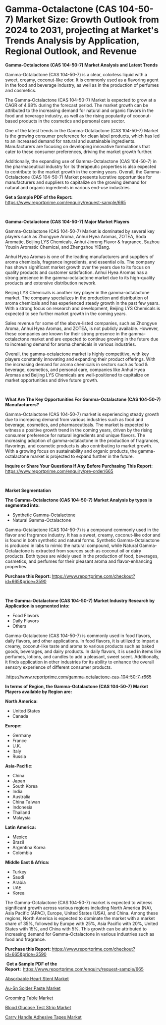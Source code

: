 <p><h1>Gamma-Octalactone (CAS 104-50-7) Market Size: Growth Outlook from 2024 to 2031, projecting at Market's Trends Analysis by Application, Regional Outlook, and Revenue</h1></p><p><strong>Gamma-Octalactone (CAS 104-50-7) Market Analysis and Latest Trends</strong></p>
<p><p>Gamma-Octalactone (CAS 104-50-7) is a clear, colorless liquid with a sweet, creamy, coconut-like odor. It is commonly used as a flavoring agent in the food and beverage industry, as well as in the production of perfumes and cosmetics.</p><p>The Gamma-Octalactone (CAS 104-50-7) Market is expected to grow at a CAGR of 4.68% during the forecast period. The market growth can be attributed to the increasing demand for natural and organic flavors in the food and beverage industry, as well as the rising popularity of coconut-based products in the cosmetics and personal care sector.</p><p>One of the latest trends in the Gamma-Octalactone (CAS 104-50-7) Market is the growing consumer preference for clean label products, which has led to an increased demand for natural and sustainable ingredients. Manufacturers are focusing on developing innovative formulations that cater to these consumer preferences, driving the market growth further.</p><p>Additionally, the expanding use of Gamma-Octalactone (CAS 104-50-7) in the pharmaceutical industry for its therapeutic properties is also expected to contribute to the market growth in the coming years. Overall, the Gamma-Octalactone (CAS 104-50-7) Market presents lucrative opportunities for manufacturers and suppliers to capitalize on the growing demand for natural and organic ingredients in various end-use industries.</p></p>
<p><strong>Get a Sample PDF of the Report:&nbsp;</strong> <a href="https://www.reportprime.com/enquiry/request-sample/665">https://www.reportprime.com/enquiry/request-sample/665</a></p>
<p>&nbsp;</p>
<p><strong>Gamma-Octalactone (CAS 104-50-7) Major Market Players</strong></p>
<p><p>Gamma-Octalactone (CAS 104-50-7) Market is dominated by several key players such as Zhongyue Aroma, Anhui Hyea Aromas, ZOTEA, Soda Aromatic, Beijing LYS Chemicals, Anhui Jinrong Flavor & fragrance, Suzhou Youxin Aromatic Chemical, and Zhengzhou YiBang. </p><p>Anhui Hyea Aromas is one of the leading manufacturers and suppliers of aroma chemicals, fragrance ingredients, and essential oils. The company has shown significant market growth over the years due to its focus on quality products and customer satisfaction. Anhui Hyea Aromas has a strong presence in the gamma-octalactone market due to its high-quality products and extensive distribution network.</p><p>Beijing LYS Chemicals is another key player in the gamma-octalactone market. The company specializes in the production and distribution of aroma chemicals and has experienced steady growth in the past few years. With a strong focus on research and development, Beijing LYS Chemicals is expected to see further market growth in the coming years.</p><p>Sales revenue for some of the above-listed companies, such as Zhongyue Aroma, Anhui Hyea Aromas, and ZOTEA, is not publicly available. However, these companies are known for their strong presence in the gamma-octalactone market and are expected to continue growing in the future due to increasing demand for aroma chemicals in various industries.</p><p>Overall, the gamma-octalactone market is highly competitive, with key players constantly innovating and expanding their product offerings. With the increasing demand for aroma chemicals in sectors such as food & beverage, cosmetics, and personal care, companies like Anhui Hyea Aromas and Beijing LYS Chemicals are well-positioned to capitalize on market opportunities and drive future growth.</p></p>
<p>&nbsp;</p>
<p><strong>What Are The Key Opportunities For Gamma-Octalactone (CAS 104-50-7) Manufacturers?</strong></p>
<p><p>Gamma-Octalactone (CAS 104-50-7) market is experiencing steady growth due to increasing demand from various industries such as food and beverage, cosmetics, and pharmaceuticals. The market is expected to witness a positive growth trend in the coming years, driven by the rising consumer preference for natural ingredients and unique flavors. The increasing adoption of gamma-octalactone in the production of fragrances, flavorings, and cosmetic products is also contributing to market growth. With a growing focus on sustainability and organic products, the gamma-octalactone market is projected to expand further in the future.</p></p>
<p><strong>Inquire or Share Your Questions If Any Before Purchasing This Report:</strong> <a href="https://www.reportprime.com/enquiry/pre-order/665">https://www.reportprime.com/enquiry/pre-order/665</a></p>
<p>&nbsp;</p>
<p><strong>Market Segmentation</strong></p>
<p><strong>The Gamma-Octalactone (CAS 104-50-7) Market Analysis by types is segmented into:</strong></p>
<p><ul><li>Synthetic Gamma-Octalactone</li><li>Natural Gamma-Octalactone</li></ul></p>
<p><p>Gamma-Octalactone (CAS 104-50-7) is a compound commonly used in the flavor and fragrance industry. It has a sweet, creamy, coconut-like odor and is found in both synthetic and natural forms. Synthetic Gamma-Octalactone is produced in labs to mimic the natural compound, while Natural Gamma-Octalactone is extracted from sources such as coconut oil or dairy products. Both types are widely used in the production of food, beverages, cosmetics, and perfumes for their pleasant aroma and flavor-enhancing properties.</p></p>
<p><strong>Purchase this Report:&nbsp;</strong><a href="https://www.reportprime.com/checkout?id=665&price=3590">https://www.reportprime.com/checkout?id=665&price=3590</a></p>
<p>&nbsp;</p>
<p><strong>The Gamma-Octalactone (CAS 104-50-7) Market Industry Research by Application is segmented into:</strong></p>
<p><ul><li>Food Flavors</li><li>Daily Flavors</li><li>Others</li></ul></p>
<p><p>Gamma-Octalactone (CAS 104-50-7) is commonly used in food flavors, daily flavors, and other applications. In food flavors, it is utilized to impart a creamy, coconut-like taste and aroma to various products such as baked goods, beverages, and dairy products. In daily flavors, it is used in items like perfumes, lotions, and candles to add a pleasant, sweet scent. Additionally, it finds application in other industries for its ability to enhance the overall sensory experience of different consumer products.</p></p>
<p><a href="https://www.reportprime.com/gamma-octalactone-cas-104-50-7-r665">&nbsp;https://www.reportprime.com/gamma-octalactone-cas-104-50-7-r665</a></p>
<p><strong>In terms of Region, the Gamma-Octalactone (CAS 104-50-7) Market Players available by Region are:</strong></p>
<p>
    <p> <strong> North America: </strong>
        <ul>
            <li>United States</li>
            <li>Canada</li>
        </ul>
        </p> 
    <p> <strong> Europe: </strong>
        <ul>
            <li>Germany</li>
            <li>France</li>
            <li>U.K.</li>
            <li>Italy</li>
            <li>Russia</li>
        </ul>
        </p> 
    <p> <strong> Asia-Pacific: </strong>
        <ul>
            <li>China</li>
            <li>Japan</li>
            <li>South Korea</li>
            <li>India</li>
            <li>Australia</li>
            <li>China Taiwan</li>
            <li>Indonesia</li>
            <li>Thailand</li>
            <li>Malaysia</li>
        </ul>
        </p> 
    <p> <strong> Latin America: </strong>
        <ul>
            <li>Mexico</li>
            <li>Brazil</li>
            <li>Argentina Korea</li>
            <li>Colombia</li>
        </ul>
        </p> 
    <p> <strong> Middle East & Africa: </strong>
        <ul>
            <li>Turkey</li>
            <li>Saudi</li>
            <li>Arabia</li>
            <li>UAE</li>
            <li>Korea</li>
        </ul>
    </p>
    </p>
<p><p>The Gamma-Octalactone (CAS 104-50-7) market is expected to witness significant growth across various regions including North America (NA), Asia Pacific (APAC), Europe, United States (USA), and China. Among these regions, North America is expected to dominate the market with a market share of 35%, followed by Europe with 25%, Asia Pacific with 20%, United States with 15%, and China with 5%. This growth can be attributed to increasing demand for Gamma-Octalactone in various industries such as food and fragrance.</p></p>
<p><strong>Purchase this Report: </strong><a href="https://www.reportprime.com/checkout?id=665&price=3590">https://www.reportprime.com/checkout?id=665&price=3590</a></p>
<p>&nbsp;<strong>Get a Sample PDF of the Report:&nbsp;&nbsp;</strong><a href="https://www.reportprime.com/enquiry/request-sample/665">https://www.reportprime.com/enquiry/request-sample/665</a></p>
<p><strong></strong></p>
<p><p><a href="https://medium.com/@warren.edmunds45645/absorbable-heart-stent-market-a-global-and-regional-analysis-focus-on-end-user-product-and-f74c75c010a4">Absorbable Heart Stent Market</a></p><p><a href="https://github.com/edaunhshhs/Market-Research-Report-List-1/blob/main/au-sn-solder-paste-market.md">Au-Sn Solder Paste Market</a></p><p><a href="https://medium.com/@joseph.baker466547/insights-into-grooming-table-market-share-and-competitive-landscape-for-period-from-2024-to-2031-bb7888ecf21e">Grooming Table Market</a></p><p><a href="https://medium.com/@esmeraldaezzy1561/blood-glucose-test-strip-market-analysis-report-global-insights-by-region-type-glucose-a7b2c7f78636">Blood Glucose Test Strip Market</a></p><p><a href="https://github.com/carolinehamilton5656/Market-Research-Report-List-1/blob/main/carry-handle-adhesive-tapes-market.md">Carry Handle Adhesive Tapes Market</a></p></p>